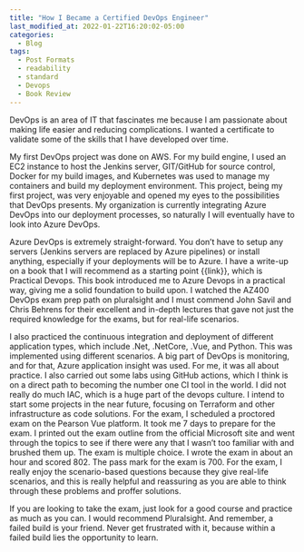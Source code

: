 ```yaml
---
title: "How I Became a Certified DevOps Engineer"
last_modified_at: 2022-01-22T16:20:02-05:00
categories:
  - Blog
tags:
  - Post Formats
  - readability
  - standard
  - Devops
  - Book Review
---
```


DevOps is an area of IT that fascinates me because I am passionate about making life easier and reducing complications. I wanted a certificate to validate some of the skills that I have developed over time.

My first DevOps project was done on AWS. For my build engine, I used an EC2 instance to host the Jenkins server, GIT/GitHub for source control, Docker for my build images, and Kubernetes was used to manage my containers and build my deployment environment. This project, being my first project, was very enjoyable and opened my eyes to the possibilities that DevOps presents. My organization is currently integrating Azure DevOps into our deployment processes, so naturally I will eventually have to look into Azure DevOps.

Azure DevOps is extremely straight-forward. You don’t have to setup any servers (Jenkins servers are replaced by Azure pipelines) or install anything, especially if your deployments will be to Azure. I have a write-up on a book that I will recommend as a starting point {{link}}, which is Practical Devops. This book introduced me to Azure Devops in a practical way, giving me a solid foundation to build upon. I watched the AZ400 DevOps exam prep path on pluralsight and I must commend John Savil and Chris Behrens for their excellent and in-depth lectures that gave not just the required knowledge for the exams, but for real-life scenarios.

I also practiced the continuous integration and deployment of different application types, which include .Net, .NetCore, .Vue, and Python. This was implemented using different scenarios. A big part of DevOps is monitoring, and for that, Azure application insight was used. For me, it was all about practice. I also carried out some labs using GitHub actions, which I think is on a direct path to becoming the number one CI tool in the world. I did not really do much IAC, which is a huge part of the devops culture. I intend to start some projects in the near future, focusing on Terraform and other infrastructure as code solutions.
For the exam, I scheduled a proctored exam on the Pearson Vue platform. It took me 7 days to prepare for the exam. I printed out the exam outline from the official Microsoft site and went through the topics to see if there were any that I wasn’t too familiar with and brushed them up. The exam is multiple choice. I wrote the exam in about an hour and scored 802. The pass mark for the exam is 700. For the exam, I really enjoy the scenario-based questions because they give real-life scenarios, and this is really helpful and reassuring as you are able to think through these problems and proffer solutions.

If you are looking to take the exam, just look for a good course and practice as much as you can. I would recommend Pluralsight. And remember, a failed build is your friend. Never get frustrated with it, because within a failed build lies the opportunity to learn.
